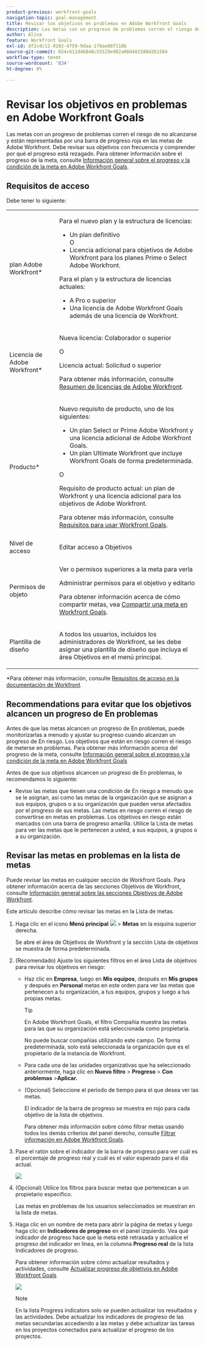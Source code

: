 ```yaml
---
product-previous: workfront-goals
navigation-topic: goal-management
title: Revisar los objetivos en problemas en Adobe Workfront Goals
description: Las metas con un progreso de problemas corren el riesgo de no alcanzarse y están representadas por una barra de progreso roja en las metas de Adobe Workfront. Debe revisar sus objetivos con frecuencia y comprender por qué el progreso está rezagado.
author: Alina
feature: Workfront Goals
exl-id: df2cdc12-9102-4759-9daa-1f8ae68f110b
source-git-commit: 024c612d46848c55529e902a00d481588d261584
workflow-type: tm+mt
source-wordcount: '834'
ht-degree: 0%

---
```


# Revisar los objetivos en problemas en Adobe Workfront Goals

<!--
<p>(NOTE: the status of goals in "red" used to be called At Risk. Now, it is "in trouble") </p>
-->

Las metas con un progreso de problemas corren el riesgo de no alcanzarse y están representadas por una barra de progreso roja en las metas de Adobe Workfront. Debe revisar sus objetivos con frecuencia y comprender por qué el progreso está rezagado. Para obtener información sobre el progreso de la meta, consulte [Información general sobre el progreso y la condición de la meta en Adobe Workfront Goals](../../workfront-goals/goal-management/calculate-goal-progress.md).

## Requisitos de acceso

Debe tener lo siguiente:

<table style="table-layout:auto">
<col>
</col>
<col>
</col>
<tbody>
 <tr> 
   <td role="rowheader">plan Adobe Workfront*</td> 
   <td> 
   <p>Para el nuevo plan y la estructura de licencias:
  <ul><li>Un plan definitivo </li>
  O
  <li>Licencia adicional para objetivos de Adobe Workfront para los planes Prime o Select Adobe Workfront. </li></ul> </p>
<p>Para el plan y la estructura de licencias actuales: 
<ul><li> A Pro o superior </li>
  <li>Una licencia de Adobe Workfront Goals además de una licencia de Workfront.</li></ul></p>
   </td> 
  </tr>
 <tr>
 <td role="rowheader">Licencia de Adobe Workfront*</td>
 <td>
 <p>Nueva licencia: Colaborador o superior</p>
 O
 <p>Licencia actual: Solicitud o superior</p> <p>Para obtener más información, consulte <a href="../../administration-and-setup/add-users/access-levels-and-object-permissions/wf-licenses.md" class="MCXref xref">Resumen de licencias de Adobe Workfront</a>.</p> </td>
 </tr>
 <tr>
 <td role="rowheader">Producto*</td>
 <td>
 <p> Nuevo requisito de producto, uno de los siguientes: </p>
<ul>
<li>Un plan Select or Prime Adobe Workfront y una licencia adicional de Adobe Workfront Goals.</li>
<li>Un plan Ultimate Workfront que incluye Workfront Goals de forma predeterminada. </li></ul>
 <p>O</p>
 <p>Requisito de producto actual: un plan de Workfront y una licencia adicional para los objetivos de Adobe Workfront. </p> <p>Para obtener más información, consulte <a href="../../workfront-goals/goal-management/access-needed-for-wf-goals.md" class="MCXref xref">Requisitos para usar Workfront Goals</a>. </p> </td>
 </tr>
 <tr>
 <td role="rowheader">Nivel de acceso</td>
 <td> <p>Editar acceso a Objetivos</p></td>
 </tr>
 <tr data-mc-conditions="">
 <td role="rowheader">Permisos de objeto</td>
 <td>
  <div>
  <p>Ver o permisos superiores a la meta para verla</p>
  <p>Administrar permisos para el objetivo y editarlo</p>
  <p>Para obtener información acerca de cómo compartir metas, vea <a href="../../workfront-goals/workfront-goals-settings/share-a-goal.md" class="MCXref xref">Compartir una meta en Workfront Goals</a>. </p>
  </div> </td>
 </tr>
 <tr>
   <td role="rowheader"><p>Plantilla de diseño</p></td>
   <td> <p>A todos los usuarios, incluidos los administradores de Workfront, se les debe asignar una plantilla de diseño que incluya el área Objetivos en el menú principal. </p>  
</td>
  </tr>
</tbody>
</table>

*Para obtener más información, consulte [Requisitos de acceso en la documentación de Workfront](/help/quicksilver/administration-and-setup/add-users/access-levels-and-object-permissions/access-level-requirements-in-documentation.md).

## Recommendations para evitar que los objetivos alcancen un progreso de En problemas

Antes de que las metas alcancen un progreso de En problemas, puede monitorizarlas a menudo y ajustar su progreso cuando alcanzan un progreso de En riesgo. Los objetivos que están en riesgo corren el riesgo de meterse en problemas. Para obtener más información acerca del progreso de la meta, consulte [Información general sobre el progreso y la condición de la meta en Adobe Workfront Goals](../../workfront-goals/goal-management/calculate-goal-progress.md)

Antes de que sus objetivos alcancen un progreso de En problemas, le recomendamos lo siguiente:

* Revise las metas que tienen una condición de En riesgo a menudo que se le asignan, así como las metas de la organización que se asignan a sus equipos, grupos o a su organización que pueden verse afectados por el progreso de sus metas. Las metas en riesgo corren el riesgo de convertirse en metas en problemas. Los objetivos en riesgo están marcados con una barra de progreso amarilla. Utilice la Lista de metas para ver las metas que le pertenecen a usted, a sus equipos, a grupos o a su organización.


## Revisar las metas en problemas en la lista de metas

Puede revisar las metas en cualquier sección de Workfront Goals. Para obtener información acerca de las secciones Objetivos de Workfront, consulte [Información general sobre las secciones Objetivos de Adobe Workfront](../../workfront-goals/goal-review-and-workfront-goals-sections/overview-of-wf-goals-sections.md).

Este artículo describe cómo revisar las metas en la Lista de metas.

1. Haga clic en el icono **Menú principal** ![](assets/main-menu-icon.png) > **Metas** en la esquina superior derecha.

   <!-- Add this when Shell is available to all: or (if available), click the **Main Menu** icon ![Main menu icon](../goal-management/assets/three-line-main-menu-icon.png) in the upper-left corner)
   -->

   Se abre el área de Objetivos de Workfront y la sección Lista de objetivos se muestra de forma predeterminada.

1. (Recomendado) Ajuste los siguientes filtros en el área Lista de objetivos para revisar los objetivos en riesgo:

   * Haz clic en **Empresa**, luego en **Mis equipos**, después en **Mis grupos** y después en **Personal** metas en este orden para ver las metas que pertenecen a tu organización, a tus equipos, grupos y luego a tus propias metas.

     >[!TIP]
     >
     >En Adobe Workfront Goals, el filtro Compañía muestra las metas para las que su organización está seleccionada como propietaria.
     >
     >
     >No puede buscar compañías utilizando este campo. De forma predeterminada, solo está seleccionada la organización que es el propietario de la instancia de Workfront.

   * Para cada una de las unidades organizativas que ha seleccionado anteriormente, haga clic en **Nuevo filtro** > **Progreso** > **Con problemas** >**Aplicar.**
   * (Opcional) Seleccione el período de tiempo para el que desea ver las metas.

     El indicador de la barra de progreso se muestra en rojo para cada objetivo de la lista de objetivos.

     Para obtener más información sobre cómo filtrar metas usando todos los demás criterios del panel derecho, consulte [Filtrar información en Adobe Workfront Goals](../../workfront-goals/goal-management/filter-information-wf-goals.md).

1. Pase el ratón sobre el indicador de la barra de progreso para ver cuál es el porcentaje de progreso real y cuál es el valor esperado para el día actual.

   ![](assets/goal-progress-hover-over-detail-unshimmed.png)

1. (Opcional) Utilice los filtros para buscar metas que pertenezcan a un propietario específico.

   Las metas en problemas de los usuarios seleccionados se muestran en la lista de metas.

1. Haga clic en un nombre de meta para abrir la página de metas y luego haga clic en **Indicadores de progreso** en el panel izquierdo. Vea qué indicador de progreso hace que la meta esté retrasada y actualice el progreso del indicador en línea, en la columna **Progreso real** de la lista Indicadores de progreso.

   Para obtener información sobre cómo actualizar resultados y actividades, consulte [Actualizar progreso de objetivos en Adobe Workfront Goals](../goal-review-and-workfront-goals-sections/check-in-goals.md)

   ![](assets/actual-progress-editable-column-in-indicator-list-unshimmed.png)

   >[!NOTE]
   >
   >En la lista Progress indicators solo se pueden actualizar los resultados y las actividades. Debe actualizar los indicadores de progreso de las metas secundarias accediendo a las metas y debe actualizar las tareas en los proyectos conectados para actualizar el progreso de los proyectos.



